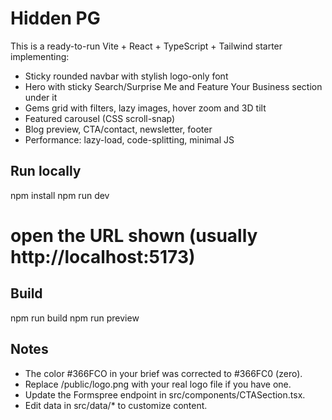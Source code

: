 # Hidden PG

This is a ready-to-run Vite + React + TypeScript + Tailwind starter implementing:
- Sticky rounded navbar with stylish logo-only font
- Hero with sticky Search/Surprise Me and Feature Your Business section under it
- Gems grid with filters, lazy images, hover zoom and 3D tilt
- Featured carousel (CSS scroll-snap)
- Blog preview, CTA/contact, newsletter, footer
- Performance: lazy-load, code-splitting, minimal JS

## Run locally
npm install
npm run dev
# open the URL shown (usually http://localhost:5173)

## Build
npm run build
npm run preview

## Notes
- The color #366FCO in your brief was corrected to #366FC0 (zero).
- Replace /public/logo.png with your real logo file if you have one.
- Update the Formspree endpoint in src/components/CTASection.tsx.
- Edit data in src/data/* to customize content.
